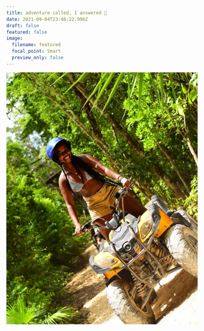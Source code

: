 ```yaml
---
title: adventure called, I answered 🐎
date: 2021-09-04T23:46:22.996Z
draft: false
featured: false
image:
  filename: featured
  focal_point: Smart
  preview_only: false
---
```

![](screenshot-from-2021-09-04-19-02-41.png)